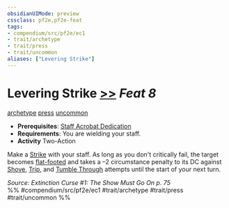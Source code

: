 ```yaml
---
obsidianUIMode: preview
cssclass: pf2e,pf2e-feat
tags:
- compendium/src/pf2e/ec1
- trait/archetype
- trait/press
- trait/uncommon
aliases: ["Levering Strike"]
---
```

# Levering Strike  [>>](chapter-9-playing-the-game.md#Actions "Two-Action") *Feat 8*  
[archetype](archetype.md "Archetype Feat Trait")  [press](press.md "Press Combat Trait")  [uncommon](uncommon.md "Uncommon Rarity Trait")  

- **Prerequisites**: [Staff Acrobat Dedication](staff-acrobat-dedication-ec1.md)
- **Requirements**: You are wielding your staff.
- **Activity** Two-Action

Make a [Strike](strike.md) with your staff. As long as you don't critically fail, the target becomes [flat-footed](conditions.md#Flat-footed) and takes a –2 circumstance penalty to its DC against [Shove](Reference/Rules/Actions/shove.md), [Trip](Reference/Rules/Actions/trip.md), and [Tumble Through](tumble-through.md) attempts until the start of your next turn.

*Source: Extinction Curse #1: The Show Must Go On p. 75*  
%% #compendium/src/pf2e/ec1 #trait/archetype #trait/press #trait/uncommon %%
